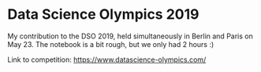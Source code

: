 # Data Science Olympics 2019

My contribution to the DSO 2019, held simultaneously in Berlin and Paris on May 23. The notebook is a bit rough, but we only had 2 hours :)

Link to competition: https://www.datascience-olympics.com/